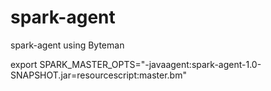 # spark-agent
spark-agent using Byteman

export SPARK_MASTER_OPTS="-javaagent:spark-agent-1.0-SNAPSHOT.jar=resourcescript:master.bm"
